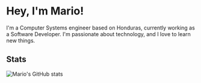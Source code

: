 # Hey, I'm Mario!

I'm a Computer Systems engineer based on Honduras, currently working as a Software Developer. I'm passionate about technology, and I love to learn new things.

## Stats
![Mario's GitHub stats](https://github-readme-stats.vercel.app/api?username=MAndresSL&count_private=true&show_icons=true&theme=radical)
